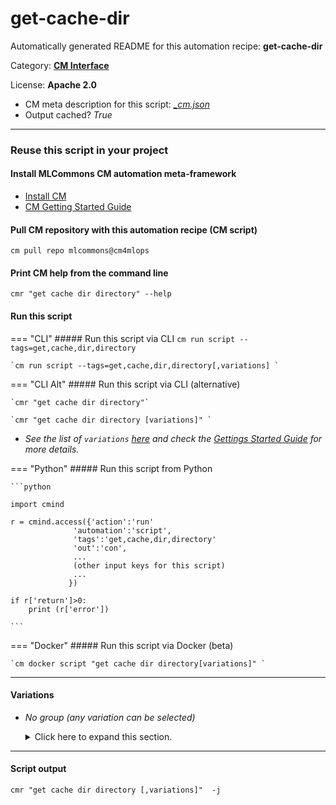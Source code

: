 # get-cache-dir
Automatically generated README for this automation recipe: **get-cache-dir**

Category: **[CM Interface](..)**

License: **Apache 2.0**


* CM meta description for this script: *[_cm.json](https://github.com/mlcommons/cm4mlops/tree/main/script/get-cache-dir/_cm.json)*
* Output cached? *True*

---
### Reuse this script in your project

#### Install MLCommons CM automation meta-framework

* [Install CM](https://docs.mlcommons.org/ck/install)
* [CM Getting Started Guide](https://docs.mlcommons.org/ck/getting-started/)

#### Pull CM repository with this automation recipe (CM script)

```cm pull repo mlcommons@cm4mlops```

#### Print CM help from the command line

````cmr "get cache dir directory" --help````

#### Run this script

=== "CLI"
    ##### Run this script via CLI
    `cm run script --tags=get,cache,dir,directory`

    `cm run script --tags=get,cache,dir,directory[,variations] `

=== "CLI Alt"
    ##### Run this script via CLI (alternative)

    `cmr "get cache dir directory"`

    `cmr "get cache dir directory [variations]" `


* *See the list of `variations` [here](#variations) and check the [Gettings Started Guide](https://github.com/mlcommons/ck/blob/dev/docs/getting-started.md) for more details.*

=== "Python"
    ##### Run this script from Python


    ```python

    import cmind

    r = cmind.access({'action':'run'
                  'automation':'script',
                  'tags':'get,cache,dir,directory'
                  'out':'con',
                  ...
                  (other input keys for this script)
                  ...
                 })

    if r['return']>0:
        print (r['error'])

    ```


=== "Docker"
    ##### Run this script via Docker (beta)

    `cm docker script "get cache dir directory[variations]" `

___


#### Variations

  * *No group (any variation can be selected)*
    <details>
    <summary>Click here to expand this section.</summary>

    * `_name.#`
      - Environment variables:
        - *CM_CACHE_DIR_NAME*: `#`
      - Workflow:

    </details>


___
#### Script output
`cmr "get cache dir directory [,variations]"  -j`